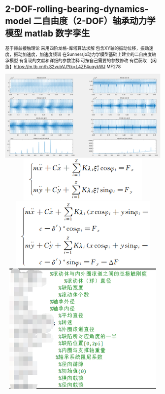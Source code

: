 # 2-DOF-rolling-bearing-dynamics-model 二自由度（2-DOF）轴承动力学模型 matlab 数字孪生
基于赫兹接触理论  采用四阶龙格-库塔算法求解 包含XY轴的振动位移，振动速度，振动加速度，加速度频谱
在Sunnersjo动力学模型基础上建立的二自由度轴承模型
有复现的文献和详细的参数注释 可按自己需要的参数修改
有偿获取
【闲鱼】https://m.tb.cn/h.S2vubVJ?tk=L4ZF4uqykWJ MF278
<div align="center">
  <img src="https://github.com/linstar12137/2-DOF-rolling-bearing-dynamics-model/blob/main/Quicker_20240416_164104.png">
   <img src="https://github.com/linstar12137/2-DOF-rolling-bearing-dynamics-model/blob/main/VN8MW1G%60K%7BRFO77%5B9XXDEK3.png">
   <img src="https://github.com/linstar12137/2-DOF-rolling-bearing-dynamics-model/blob/main/%5B(4S%5BX_UTA9EWBTR2W9Y6GK.png">
   <img src="https://github.com/linstar12137/2-DOF-rolling-bearing-dynamics-model/blob/main/image.png">
</div>

